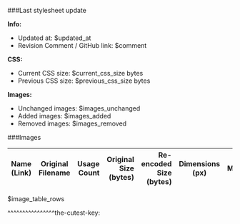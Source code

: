 ###Last stylesheet update

[](#delighted)

**Info:**

- Updated at: $updated_at
- Revision Comment / GitHub link: $comment

**CSS:**

- Current CSS size: $current_css_size bytes
- Previous CSS size: $previous_css_size bytes

**Images:**

- Unchanged images: $images_unchanged
- Added images: $images_added
- Removed images: $images_removed

###Images

Name (Link)|Original Filename|Usage Count|Original Size (bytes)|Re-encoded Size (bytes)|Dimensions (px)|MD5
-|-|-:|-:|-:|-|-
$image_table_rows

^^^^^^^^^^^^^^^^the-cutest-key: